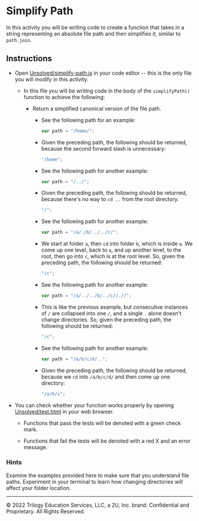 # Simplify Path

In this activity you will be writing code to create a function that takes in a string representing an absolute file path and then simplifies it, similar to `path.join`.

## Instructions

* Open [Unsolved/simplify-path.js](Unsolved/simplify-path.js) in your code editor -- this is the only file you will modify in this activity.

  * In this file you will be writing code in the body of the `simplifyPath()` function to achieve the following:

    * Return a simplified canonical version of the file path.

      * See the following path for an example:

        ```js
        var path = "/home/";
        ```

      * Given the preceding path, the following should be returned, because the second forward slash is unnecessary:

        ```js
        "/home";
        ```

      * See the following path for another example:

        ```js
        var path = "/../";
        ```

      * Given the preceding path, the following should be returned, because there's no way to `cd ..` from the root directory.

        ```js
        "/";
        ```

      * See the following path for another example:

        ```js
        var path = "/a/./b/../../c/";
        ```

      * We start at folder `a`, then `cd` into folder `b`, which is inside `a`. We come up one level, back to `a`, and up another level, to the root, then go into `c`, which is at the root level. So, given the preceding path, the following should be returned:


        ```js
        "/c";
        ```

      * See the following path for another example:

        ```js
        var path = "/a/../../b/../c//.//";
        ```

      * This is like the previous example, but consecutive instances of `/` are collapsed into one `/`, and a single `.` alone doesn't change directories. So, given the preceding path, the following should be returned:

        ```js
        "/c";
        ```

      * See the following path for another example:

        ```js
        var path = "/a/b/c/d/..";
        ```

      * Given the preceding path, the following should be returned, because we `cd` into `/a/b/c/d/` and then come up one directory:

        ```js
        "/a/b/c";
        ```

* You can check whether your function works properly by opening [Unsolved/test.html](Unsolved/test.html) in your web browser.

  * Functions that pass the tests will be denoted with a green check mark.

  * Functions that fail the tests will be denoted with a red X and an error message.

### Hints

Examine the examples provided here to make sure that you understand file paths. Experiment in your terminal to learn how changing directories will affect your folder location.

---
© 2022 Trilogy Education Services, LLC, a 2U, Inc. brand. Confidential and Proprietary. All Rights Reserved.
